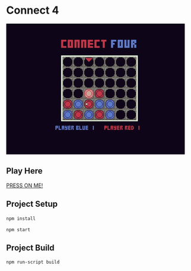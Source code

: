 # Connect 4

![](demo.gif)

## Play Here
[PRESS ON ME!](https://galibov.github.io/connect-four/)
## Project Setup
```
npm install
```

```
npm start
```

## Project Build
```
npm run-script build
```




